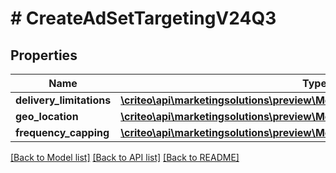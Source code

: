 # # CreateAdSetTargetingV24Q3

## Properties

Name | Type | Description | Notes
------------ | ------------- | ------------- | -------------
**delivery_limitations** | [**\criteo\api\marketingsolutions\preview\Model\AdSetDeliveryLimitationsV24Q3**](AdSetDeliveryLimitationsV24Q3.md) |  | [optional]
**geo_location** | [**\criteo\api\marketingsolutions\preview\Model\CreateAdSetGeoLocationV24Q3**](CreateAdSetGeoLocationV24Q3.md) |  | [optional]
**frequency_capping** | [**\criteo\api\marketingsolutions\preview\Model\AdSetFrequencyCappingV24Q3**](AdSetFrequencyCappingV24Q3.md) |  |

[[Back to Model list]](../../README.md#models) [[Back to API list]](../../README.md#endpoints) [[Back to README]](../../README.md)
